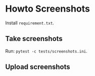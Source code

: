 Howto Screenshots
=================

Install `requirement.txt`.


Take screenshots
----------------

Run: ``pytest -c tests/screenshots.ini``.

Upload screenshots
------------------
